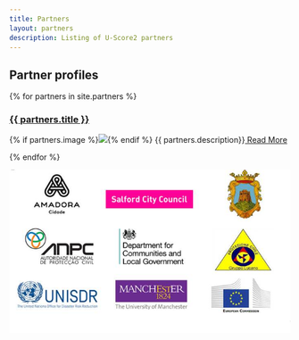```yaml
---
title: Partners
layout: partners
description: Listing of U-Score2 partners
---
```

<h2>Partner profiles</h2>
{% for partners in site.partners %}

<h3><a href="{{ partners.url | prepend: site.baseurl }}">{{ partners.title }}
</a></h3>
<div class="text-container flex">
<p class="post-excerpt profile-thumb-image">
	{% if partners.image %}<img src="{{ partners.image}}"/>{% endif %}
{{ partners.description}}<a href="{{ partners.url | prepend: site.baseurl }}">  Read More</a></p>
</div>
{% endfor %} 

![Uscore2 project partners](/images/uscore2_partners.jpg "Uscore2 Partners")
